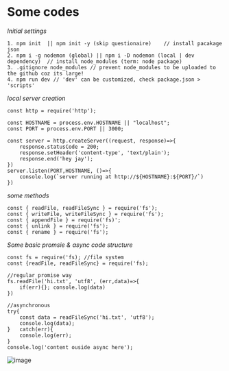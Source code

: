 # Some codes
*Initial settings*
```
1. npm init  || npm init -y (skip questionaire)    // install pacakage json
2. npm i -g nodemon (global) || npm i -D nodemon (local | dev dependency)  // install node_modules (term: node package)
3. .gitignore node_modules // prevent node_modules to be uploaded to the github coz its large!
4. npm run dev // 'dev' can be customized, check package.json > 'scripts'
```

*local server creation*
```
const http = require('http');

const HOSTNAME = process.env.HOSTNAME || "localhost";
const PORT = process.env.PORT || 3000;

const server = http.createServer((request, response)=>{
    response.statusCode = 200;
    response.setHeader('content-type', 'text/plain');
    response.end('hey jay');
}) 
server.listen(PORT,HOSTNAME, ()=>{
    console.log(`server running at http://${HOSTNAME}:${PORT}/`)
})
```

*some methods*
```
const { readFile, readFileSync } = require('fs');
const { writeFile, writeFileSync } = require('fs');
const { appendFile } = require('fs)';
const { unlink } = require('fs');
const { rename } = require('fs');
```


*Some basic promsie & async code structure*
```
const fs = require('fs); //file system
const {readFile, readFileSync} = require('fs);

//regular promise way
fs.readFile('hi.txt', 'utf8', (err,data)=>{ 
    if(err){}; console.log(data)
})

//asynchronous
try{
    const data = readFileSync('hi.txt', 'utf8');
    console.log(data);
}   catch(err){
    console.log(err);
}
console.log('content ouside async here');
```

![image](https://user-images.githubusercontent.com/78078898/119902483-921eb000-bf47-11eb-9c35-c2e5aabd2aec.png)
